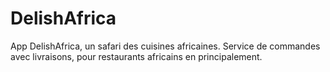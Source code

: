 # DelishAfrica
App DelishAfrica, un safari des cuisines africaines. Service de commandes avec livraisons, pour restaurants africains en principalement.

